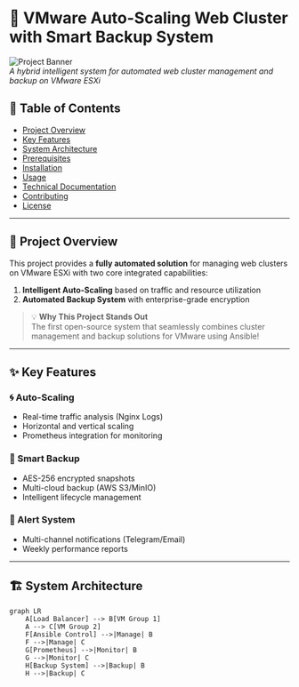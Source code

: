 # 🚀 VMware Auto-Scaling Web Cluster with Smart Backup System

![Project Banner](https://via.placeholder.com/1500x500?text=Auto-Scaling+Web+Cluster+with+Smart+Backup)  
*A hybrid intelligent system for automated web cluster management and backup on VMware ESXi*

## 📌 Table of Contents
- [Project Overview](#-project-overview)
- [Key Features](#-key-features)
- [System Architecture](#-system-architecture)
- [Prerequisites](#-prerequisites)
- [Installation](#%EF%B8%8F-installation)
- [Usage](#-usage)
- [Technical Documentation](#-technical-documentation)
- [Contributing](#-contributing)
- [License](#-license)

---

## 🌟 Project Overview

This project provides a **fully automated solution** for managing web clusters on VMware ESXi with two core integrated capabilities:

1. **Intelligent Auto-Scaling** based on traffic and resource utilization
2. **Automated Backup System** with enterprise-grade encryption

> 💡 **Why This Project Stands Out**  
> The first open-source system that seamlessly combines cluster management and backup solutions for VMware using Ansible!

---

## ✨ Key Features

### 🌀 Auto-Scaling
- Real-time traffic analysis (Nginx Logs)
- Horizontal and vertical scaling
- Prometheus integration for monitoring

### 💾 Smart Backup
- AES-256 encrypted snapshots
- Multi-cloud backup (AWS S3/MinIO)
- Intelligent lifecycle management

### 🔔 Alert System
- Multi-channel notifications (Telegram/Email)
- Weekly performance reports

---

## 🏗 System Architecture

```mermaid
graph LR
    A[Load Balancer] --> B[VM Group 1]
    A --> C[VM Group 2]
    F[Ansible Control] -->|Manage| B
    F -->|Manage| C
    G[Prometheus] -->|Monitor| B
    G -->|Monitor| C
    H[Backup System] -->|Backup| B
    H -->|Backup| C
```